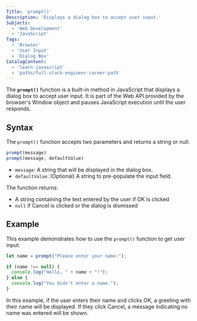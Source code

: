 ```yaml
---
Title: 'prompt()'
Description: 'Displays a dialog box to accept user input.'
Subjects:
  - 'Web Development'
  - 'JavaScript'
Tags:
  - 'Browser'
  - 'User Input'
  - 'Dialog Box'
CatalogContent:
  - 'learn-javascript'
  - 'paths/full-stack-engineer-career-path'
---
```


The **`prompt()`** function is a built-in method in JavaScript that displays a dialog box to accept user input. It is part of the Web API provided by the browser's Window object and pauses JavaScript execution until the user responds.

## Syntax

The `prompt()` function accepts two parameters and returns a string or null:

```js
prompt(message)
prompt(message, defaultValue)
```

- `message`: A string that will be displayed in the dialog box.
- `defaultValue`: (Optional) A string to pre-populate the input field.

The function returns:
- A string containing the text entered by the user if OK is clicked
- `null` if Cancel is clicked or the dialog is dismissed

## Example

This example demonstrates how to use the `prompt()` function to get user input:

```js
let name = prompt("Please enter your name:");

if (name !== null) {
  console.log("Hello, " + name + "!");
} else {
  console.log("You didn't enter a name.");
}
```

In this example, if the user enters their name and clicks OK, a greeting with their name will be displayed. If they click Cancel, a message indicating no name was entered will be shown.
